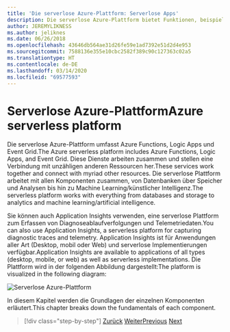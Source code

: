 ```yaml
---
title: 'Die serverlose Azure-Plattform: Serverlose Apps'
description: Die serverlose Azure-Plattform bietet Funktionen, beispielsweise durch Ereignisse ausgelösten Code für sofortige Skalierung, cloudbasierte Veröffentlichungs-/Abonnementsemantik, Workfloworchestrierung und vieles mehr.
author: JEREMYLIKNESS
ms.author: jeliknes
ms.date: 06/26/2018
ms.openlocfilehash: 43646db564ae31d26fe59e1ad7392e51d2d4e953
ms.sourcegitcommit: 7588136e355e10cbc2582f389c90c127363c02a5
ms.translationtype: HT
ms.contentlocale: de-DE
ms.lasthandoff: 03/14/2020
ms.locfileid: "69577593"
---
```

# <a name="azure-serverless-platform"></a><span data-ttu-id="c4d41-103">Serverlose Azure-Plattform</span><span class="sxs-lookup"><span data-stu-id="c4d41-103">Azure serverless platform</span></span>

<span data-ttu-id="c4d41-104">Die serverlose Azure-Plattform umfasst Azure Functions, Logic Apps und Event Grid.</span><span class="sxs-lookup"><span data-stu-id="c4d41-104">The Azure serverless platform includes Azure Functions, Logic Apps, and Event Grid.</span></span> <span data-ttu-id="c4d41-105">Diese Dienste arbeiten zusammen und stellen eine Verbindung mit unzähligen anderen Ressourcen her.</span><span class="sxs-lookup"><span data-stu-id="c4d41-105">These services work together and connect with myriad other resources.</span></span> <span data-ttu-id="c4d41-106">Die serverlose Plattform arbeitet mit allen Komponenten zusammen, von Datenbanken über Speicher und Analysen bis hin zu Machine Learning/künstlicher Intelligenz.</span><span class="sxs-lookup"><span data-stu-id="c4d41-106">The serverless platform works with everything from databases and storage to analytics and machine learning/artificial intelligence.</span></span>

<span data-ttu-id="c4d41-107">Sie können auch Application Insights verwenden, eine serverlose Plattform zum Erfassen von Diagnoseablaufverfolgungen und Telemetriedaten.</span><span class="sxs-lookup"><span data-stu-id="c4d41-107">You can also use Application Insights, a serverless platform for capturing diagnostic traces and telemetry.</span></span> <span data-ttu-id="c4d41-108">Application Insights ist für Anwendungen aller Art (Desktop, mobil oder Web) und serverlose Implementierungen verfügbar.</span><span class="sxs-lookup"><span data-stu-id="c4d41-108">Application Insights are available to applications of all types (desktop, mobile, or web) as well as serverless implementations.</span></span> <span data-ttu-id="c4d41-109">Die Plattform wird in der folgenden Abbildung dargestellt:</span><span class="sxs-lookup"><span data-stu-id="c4d41-109">The platform is visualized in the following diagram:</span></span>

![Serverlose Azure-Plattform](./media/azure-serverless-platform.png)

<span data-ttu-id="c4d41-111">In diesem Kapitel werden die Grundlagen der einzelnen Komponenten erläutert.</span><span class="sxs-lookup"><span data-stu-id="c4d41-111">This chapter breaks down the fundamentals of each component.</span></span>

>[!div class="step-by-step"]
><span data-ttu-id="c4d41-112">[Zurück](serverless-design-examples.md)
>[Weiter](azure-functions.md)</span><span class="sxs-lookup"><span data-stu-id="c4d41-112">[Previous](serverless-design-examples.md)
[Next](azure-functions.md)</span></span>
